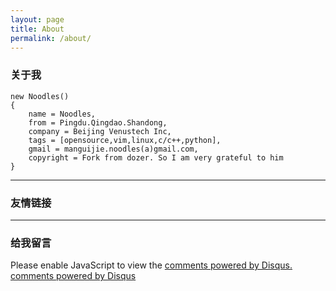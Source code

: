 ```yaml
---
layout: page
title: About
permalink: /about/
---
```

### 关于我

	new Noodles()
	{
	    name = Noodles,
	    from = Pingdu.Qingdao.Shandong,
	    company = Beijing Venustech Inc,
	    tags = [opensource,vim,linux,c/c++,python],
	    gmail = manguijie.noodles(a)gmail.com,
	    copyright = Fork from dozer. So I am very grateful to him
	}

--------

### 友情链接

--------

### 给我留言

<div id="disqus_thread"></div>
<script type="text/javascript">
var disqus_shortname = 'Noodles';
        (function() {
            var dsq = document.createElement('script'); dsq.type = 'text/javascript'; dsq.async = true;
            dsq.src = '//' + disqus_shortname + '.disqus.com/embed.js';
            (document.getElementsByTagName('head')[0] || document.getElementsByTagName('body')[0]).appendChild(dsq);
        })();
</script>
<noscript>Please enable JavaScript to view the <a href="http://disqus.com/?ref_noscript">comments powered by Disqus.</a></noscript>
<a href="http://disqus.com" class="dsq-brlink">comments powered by <span class="logo-disqus">Disqus</span></a>